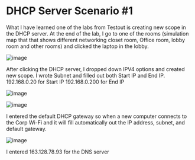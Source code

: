 <h1>DHCP Server Scenario #1</h1>

<p>

What I have learned one of the labs from Testout is creating new scope in the DHCP server.
At the end of the lab, I go to one of the rooms (simulation map that that shows different networking closet room, Office room, lobby room and other rooms)
and clicked the laptop in the lobby.  
  

  
</p>

![image](https://github.com/user-attachments/assets/6d2cd180-82b5-4f90-bdf1-1ee54eb0d98e)


<P>  
  After clicking the DHCP server, I dropped down IPV4 options and created new scope. 
  I wrote Subnet and filled out both Start IP and End IP.
  192.168.0.20 for Start IP
  192.168.0.200 for End IP
</P>

![image](https://github.com/user-attachments/assets/d05082e2-8f1a-446d-9f84-3507d672170e)


![image](https://github.com/user-attachments/assets/6986d9f2-375b-434b-9534-fefb303f0061)

<p>
  I entered the default DHCP gateway so when a new computer connects to the Corp Wi-Fi and it will fill automatically out the IP address, subnet, and default gateway.

</p>


![image](https://github.com/user-attachments/assets/54687130-49f2-4852-a949-4f56000a3f72)


<p>

  I entered 163.128.78.93 for the DNS server
</p>
